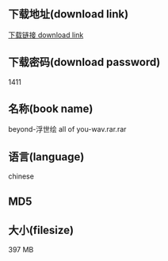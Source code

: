 ## 下载地址(download link)
[下载链接 download link](https://voluble-croquembouche-d321dc.netlify.app/?s=beyond-%E6%B5%AE%E4%B8%96%E7%BB%98+all+of+you-wav.rar)

## 下载密码(download password)
1411

## 名称(book name)
beyond-浮世绘 all of you-wav.rar.rar

## 语言(language)
chinese

## MD5


## 大小(filesize)
397 MB
